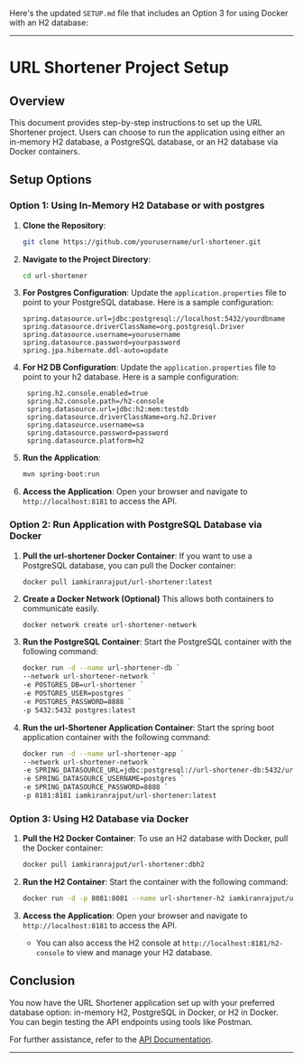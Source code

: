 Here's the updated `SETUP.md` file that includes an Option 3 for using Docker with an H2 database:

---

# URL Shortener Project Setup

## Overview

This document provides step-by-step instructions to set up the URL Shortener project. Users can choose to run the application using either an in-memory H2 database, a PostgreSQL database, or an H2 database via Docker containers.

## Setup Options

### Option 1: Using In-Memory H2 Database or with postgres

1. **Clone the Repository**:
   ```bash
   git clone https://github.com/yourusername/url-shortener.git
   ```

2. **Navigate to the Project Directory**:
   ```bash
   cd url-shortener
   ```


3. **For Postgres Configuration**:
   Update the `application.properties` file to point to your PostgreSQL database. Here is a sample configuration:
   ```properties
   spring.datasource.url=jdbc:postgresql://localhost:5432/yourdbname
   spring.datasource.driverClassName=org.postgresql.Driver
   spring.datasource.username=yourusername
   spring.datasource.password=yourpassword
   spring.jpa.hibernate.ddl-auto=update
   ```



3. **For H2 DB Configuration**:
   Update the `application.properties` file to point to your h2 database. Here is a sample configuration:
   ```properties
    spring.h2.console.enabled=true
    spring.h2.console.path=/h2-console
    spring.datasource.url=jdbc:h2:mem:testdb
    spring.datasource.driverClassName=org.h2.Driver
    spring.datasource.username=sa
    spring.datasource.password=password
    spring.datasource.platform=h2
   ```

4. **Run the Application**:

   ```bash
   mvn spring-boot:run
   ```

5. **Access the Application**:
   Open your browser and navigate to `http://localhost:8181` to access the API.


### Option 2: Run Application with PostgreSQL Database via Docker

1. **Pull the url-shortener Docker Container**:
   If you want to use a PostgreSQL database, you can pull the Docker container:
   ```bash
   docker pull iamkiranrajput/url-shortener:latest
   ```
2. **Create a Docker Network (Optional)**
   This allows both containers to communicate easily.
   ```
   docker network create url-shortener-network
   ```

3. **Run the PostgreSQL Container**:
   Start the PostgreSQL container with the following command:
   ```bash
   docker run -d --name url-shortener-db `
   --network url-shortener-network `
   -e POSTGRES_DB=url-shortener `
   -e POSTGRES_USER=postgres `
   -e POSTGRES_PASSWORD=8888 `
   -p 5432:5432 postgres:latest
   ```

4. **Run the url-Shortener Application Container**:
   Start the spring boot application container with the following command:
   ```bash
   docker run -d --name url-shortener-app `
   --network url-shortener-network `
   -e SPRING_DATASOURCE_URL=jdbc:postgresql://url-shortener-db:5432/url-shortener `
   -e SPRING_DATASOURCE_USERNAME=postgres `
   -e SPRING_DATASOURCE_PASSWORD=8888 `
   -p 8181:8181 iamkiranrajput/url-shortener:latest
   ```


### Option 3: Using H2 Database via Docker

1. **Pull the H2 Docker Container**:
   To use an H2 database with Docker, pull the Docker container:
   ```bash
   docker pull iamkiranrajput/url-shortener:dbh2
   ```

2. **Run the H2 Container**:
   Start the container with the following command:
   ```bash
   docker run -d -p 8081:8081 --name url-shortener-h2 iamkiranrajput/url-shortener:dbh2
   ```

3. **Access the Application**:
   Open your browser and navigate to `http://localhost:8181` to access the API.
    - You can also access the H2 console at `http://localhost:8181/h2-console` to view and manage your H2 database.

## Conclusion

You now have the URL Shortener application set up with your preferred database option: in-memory H2, PostgreSQL in Docker, or H2 in Docker. You can begin testing the API endpoints using tools like Postman.

For further assistance, refer to the [API Documentation](https://www.postman.com/glitch-guardians/workspace/guardians/collection/33641536-8f994d74-f358-4117-bee2-086a42aef3d0?action=share&creator=33641536&active-environment=33641536-16d30508-b9a8-46c2-8246-623ca81702a9).

--- 
